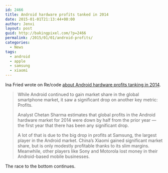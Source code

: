 ```yaml
---
id: 2466
title: Android hardware profits tanked in 2014
date: 2015-01-01T21:13:44+00:00
author: Jenxi
layout: post
guid: http://bakingpixel.com/?p=2466
permalink: /2015/01/01/android-profits/
categories:
  - News
tags:
  - android
  - apple
  - samsung
  - xiaomi
---
```

Ina Fried wrote on Re/code [about Android hardware profits tanking in 2014](https://recode.net/2014/12/30/android-hardware-profits-tanked-in-2014-as-xiaomi-gains-failed-to-offset-samsung-sony-losses/).

> While Android continued to gain market share in the global smartphone market, it saw a significant drop on another key metric: Profits.
> 
> Analyst Chetan Sharma estimates that global profits in the Android hardware market for 2014 were down by half from the prior year — the first year that there has been any significant drop.
> 
> A lot of that is due to the big drop in profits at Samsung, the largest player in the Android market. China’s Xiaomi gained significant market share, but is only modestly profitable thanks to its slim margins. Meanwhile, other players like Sony and Motorola lost money in their Android-based mobile businesses. 

The race to the bottom continues.